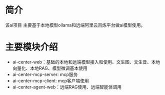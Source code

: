# 简介
该ai项目 主要基于本地模型ollama和远端阿里云百炼平台做ai模型使用。 

# 主要模块介绍
* ai-center-web：基础的本地和远端模型接入和使用、文生图、文生音、本地向量化、本地RAG、模型微调基本使用
* ai-center-mcp-server: mcp服务
* ai-center-mcp-client: mcp客户端使用
* ai-center-agent-web：远端RAG使用、远端智能体调用
